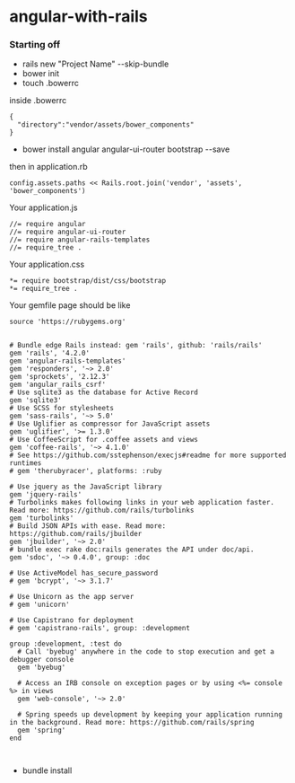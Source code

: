 # angular-with-rails

### Starting off
* rails new "Project Name" --skip-bundle
* bower init
* touch .bowerrc

inside .bowerrc

```
{
  "directory":"vendor/assets/bower_components"
}

```
* bower install angular angular-ui-router bootstrap --save

then in application.rb
```
config.assets.paths << Rails.root.join('vendor', 'assets', 'bower_components')
```

Your application.js

```
//= require angular
//= require angular-ui-router
//= require angular-rails-templates
//= require_tree .

```

Your application.css

```
*= require bootstrap/dist/css/bootstrap
*= require_tree .
```

Your gemfile page should be like

```
source 'https://rubygems.org'


# Bundle edge Rails instead: gem 'rails', github: 'rails/rails'
gem 'rails', '4.2.0'
gem 'angular-rails-templates'
gem 'responders', '~> 2.0'
gem 'sprockets', '2.12.3'
gem 'angular_rails_csrf'
# Use sqlite3 as the database for Active Record
gem 'sqlite3'
# Use SCSS for stylesheets
gem 'sass-rails', '~> 5.0'
# Use Uglifier as compressor for JavaScript assets
gem 'uglifier', '>= 1.3.0'
# Use CoffeeScript for .coffee assets and views
gem 'coffee-rails', '~> 4.1.0'
# See https://github.com/sstephenson/execjs#readme for more supported runtimes
# gem 'therubyracer', platforms: :ruby

# Use jquery as the JavaScript library
gem 'jquery-rails'
# Turbolinks makes following links in your web application faster. Read more: https://github.com/rails/turbolinks
gem 'turbolinks'
# Build JSON APIs with ease. Read more: https://github.com/rails/jbuilder
gem 'jbuilder', '~> 2.0'
# bundle exec rake doc:rails generates the API under doc/api.
gem 'sdoc', '~> 0.4.0', group: :doc

# Use ActiveModel has_secure_password
# gem 'bcrypt', '~> 3.1.7'

# Use Unicorn as the app server
# gem 'unicorn'

# Use Capistrano for deployment
# gem 'capistrano-rails', group: :development

group :development, :test do
  # Call 'byebug' anywhere in the code to stop execution and get a debugger console
  gem 'byebug'

  # Access an IRB console on exception pages or by using <%= console %> in views
  gem 'web-console', '~> 2.0'

  # Spring speeds up development by keeping your application running in the background. Read more: https://github.com/rails/spring
  gem 'spring'
end



```

* bundle install


